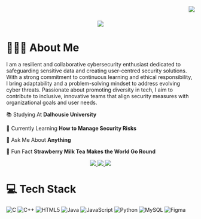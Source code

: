 <img align="right" src="https://visitor-badge.laobi.icu/badge?page_id=MauriceaLawson.MauriceaLawson" />

<h1 align="center">
    <img src="https://readme-typing-svg.herokuapp.com/?font=AmericanTypewriter&size=35&color=000000&center=true&vCenter=true&width=500&height=70&duration=4000&lines=Hello+There!+👋🏾;+I'm+Mauricea+Lawson!+💃🏾;" />
</h1>

# 👩🏾‍🔧 About Me
I am a resilient and collaborative cybersecurity enthusiast dedicated to safeguarding sensitive data and creating user-centred security solutions. With a strong commitment to continuous learning and ethical responsibility, I bring adaptability and a problem-solving mindset to address evolving cyber threats. Passionate about promoting diversity in tech, I aim to contribute to inclusive, innovative teams that align security measures with organizational goals and user needs.

📚 Studying At **Dalhousie University**

🌱 Currently Learning **How to Manage Security Risks**

💬 Ask Me About **Anything**

👾 Fun Fact **Strawberry Milk Tea Makes the World Go Round**

</div>
 
<div align="center"> 
  <a href="mailto:lawson.maurice8@gmail.com">
    <img src="https://img.shields.io/badge/Gmail-333333?style=for-the-badge&logo=gmail&logoColor=red" />
  </a>
  <a href="https://linkedin.com/in/mauricea-lawson-547245162">
    <img src="https://img.shields.io/badge/LinkedIn-0077B5?style=for-the-badge&logo=linkedin&logoColor=white"/>
  </a>
  <a href="https://MauriceaLawson.github.io">
     <img src="https://img.shields.io/badge/Portfolio-FF5722?style=for-the-badge&logo=todoist&logoColor=white"/> 
  </a>
    
</div>

# 💻 Tech Stack
![C](https://img.shields.io/badge/c-%2300599C.svg?style=for-the-badge&logo=c&logoColor=white) ![C++](https://img.shields.io/badge/c++-%2300599C.svg?style=for-the-badge&logo=c%2B%2B&logoColor=white) ![HTML5](https://img.shields.io/badge/html5-%23E34F26.svg?style=for-the-badge&logo=html5&logoColor=white) ![Java](https://img.shields.io/badge/java-%23ED8B00.svg?style=for-the-badge&logo=openjdk&logoColor=white) ![JavaScript](https://img.shields.io/badge/javascript-%23323330.svg?style=for-the-badge&logo=javascript&logoColor=%23F7DF1E) ![Python](https://img.shields.io/badge/python-3670A0?style=for-the-badge&logo=python&logoColor=ffdd54) ![MySQL](https://img.shields.io/badge/mysql-4479A1.svg?style=for-the-badge&logo=mysql&logoColor=white) ![Figma](https://img.shields.io/badge/figma-%23F24E1E.svg?style=for-the-badge&logo=figma&logoColor=white)


